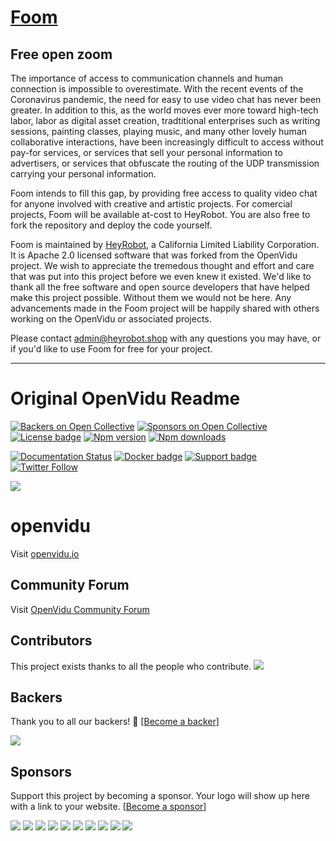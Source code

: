 # [Foom](https://foom.live)
## Free open zoom

The importance of access to communication channels and human connection is impossible to overestimate. With the recent events of the Coronavirus pandemic, the need for easy to use video chat has never been greater. In addition to this, as the world moves ever more toward high-tech labor, labor as digital asset creation, tradtitional enterprises such as writing sessions, painting classes, playing music, and many other lovely human collaborative interactions, have been increasingly difficult to access without pay-for services, or services that sell your personal information to advertisers, or services that obfuscate the routing of the UDP transmission carrying your personal information.

Foom intends to fill this gap, by providing free access to quality video chat for anyone involved with creative and artistic projects. For comercial projects, Foom will be available at-cost to HeyRobot. You are also free to fork the repository and deploy the code yourself.

Foom is maintained by [HeyRobot](https://www.heyrobot.shop), a California Limited Liability Corporation. It is Apache 2.0 licensed software that was forked from the OpenVidu project. We wish to appreciate the tremedous thought and effort and care that was put into this project before we even knew it existed. We'd like to thank all the free software and open source developers that have helped make this project possible. Without them we would not be here. Any advancements made in the Foom project will be happily shared with others working on the OpenVidu or associated projects.

Please contact admin@heyrobot.shop with any questions you may have, or if you'd like to use Foom for free for your project.

-------------------------------------------------------------------------------------------------------------------------------------
# Original OpenVidu Readme

[![Backers on Open Collective](https://opencollective.com/openvidu/backers/badge.svg)](#backers) [![Sponsors on Open Collective](https://opencollective.com/openvidu/sponsors/badge.svg)](#sponsors) [![License badge](https://img.shields.io/badge/license-Apache2-orange.svg)](http://www.apache.org/licenses/LICENSE-2.0)
[![Npm version](https://img.shields.io/npm/v/openvidu-browser?label=npm-version)](https://npmjs.org/package/openvidu-browser)
[![Npm downloads](https://img.shields.io/npm/dw/openvidu-browser?label=npm2-downloads)](https://npmjs.org/package/openvidu-browser)


[![Documentation Status](https://readthedocs.org/projects/openviduio-docs/badge/?version=stable)](https://docs.openvidu.io/en/stable/?badge=stable)
[![Docker badge](https://img.shields.io/docker/pulls/openvidu/openvidu-server-kms.svg)](https://hub.docker.com/r/openvidu/openvidu-server-kms)
[![Support badge](https://img.shields.io/badge/support-sof-yellowgreen.svg)](https://openvidu.discourse.group/)
[![Twitter Follow](https://img.shields.io/twitter/follow/openvidu.svg?style=social)](https://twitter.com/openvidu)

[![][OpenViduLogo]](https://openvidu.io)

openvidu
===

Visit [openvidu.io](https://openvidu.io)

## Community Forum

Visit [OpenVidu Community Forum](https://openvidu.discourse.group/)

[OpenViduLogo]: https://secure.gravatar.com/avatar/5daba1d43042f2e4e85849733c8e5702?s=120

## Contributors

This project exists thanks to all the people who contribute. 
<a href="https://github.com/OpenVidu/openvidu/contributors"><img src="https://opencollective.com/openvidu/contributors.svg?width=890&button=false" /></a>


## Backers

Thank you to all our backers! 🙏 [[Become a backer](https://opencollective.com/openvidu#backer)]

<a href="https://opencollective.com/openvidu#backers" target="_blank"><img src="https://opencollective.com/openvidu/backers.svg?width=890"></a>


## Sponsors

Support this project by becoming a sponsor. Your logo will show up here with a link to your website. [[Become a sponsor](https://opencollective.com/openvidu#sponsor)]

<a href="https://opencollective.com/openvidu/sponsor/0/website" target="_blank"><img src="https://opencollective.com/openvidu/sponsor/0/avatar.svg"></a>
<a href="https://opencollective.com/openvidu/sponsor/1/website" target="_blank"><img src="https://opencollective.com/openvidu/sponsor/1/avatar.svg"></a>
<a href="https://opencollective.com/openvidu/sponsor/2/website" target="_blank"><img src="https://opencollective.com/openvidu/sponsor/2/avatar.svg"></a>
<a href="https://opencollective.com/openvidu/sponsor/3/website" target="_blank"><img src="https://opencollective.com/openvidu/sponsor/3/avatar.svg"></a>
<a href="https://opencollective.com/openvidu/sponsor/4/website" target="_blank"><img src="https://opencollective.com/openvidu/sponsor/4/avatar.svg"></a>
<a href="https://opencollective.com/openvidu/sponsor/5/website" target="_blank"><img src="https://opencollective.com/openvidu/sponsor/5/avatar.svg"></a>
<a href="https://opencollective.com/openvidu/sponsor/6/website" target="_blank"><img src="https://opencollective.com/openvidu/sponsor/6/avatar.svg"></a>
<a href="https://opencollective.com/openvidu/sponsor/7/website" target="_blank"><img src="https://opencollective.com/openvidu/sponsor/7/avatar.svg"></a>
<a href="https://opencollective.com/openvidu/sponsor/8/website" target="_blank"><img src="https://opencollective.com/openvidu/sponsor/8/avatar.svg"></a>
<a href="https://opencollective.com/openvidu/sponsor/9/website" target="_blank"><img src="https://opencollective.com/openvidu/sponsor/9/avatar.svg"></a>


